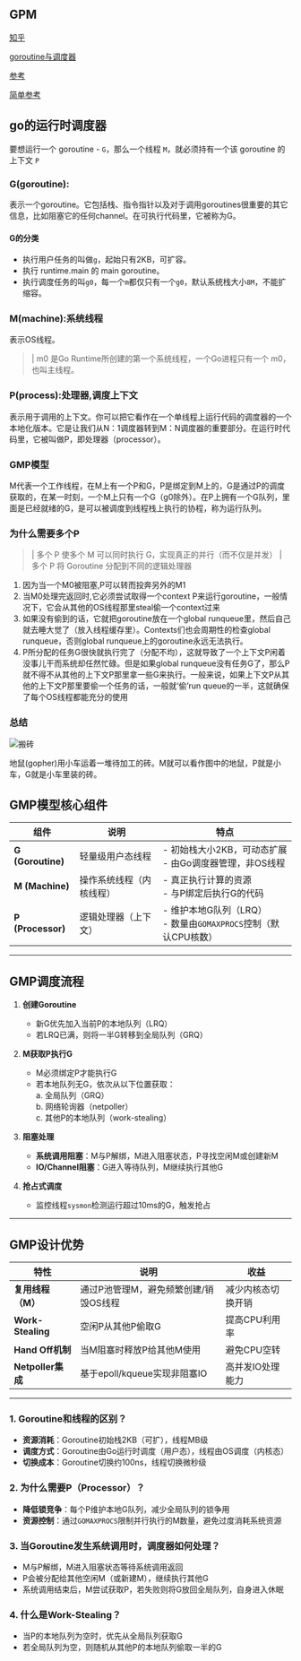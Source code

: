 ## GPM

[知乎](https://www.zhihu.com/question/20862617)

[goroutine与调度器](http://skoo.me/go/2013/11/29/golang-schedule?utm_campaign=studygolang.com&utm_medium=studygolang.com&utm_source=studygolang.com)

[参考](https://blog.csdn.net/heiyeshuwu/article/details/51178268?utm_campaign=studygolang.com&utm_medium=studygolang.com&utm_source=studygolang.com)

[简单参考](https://www.zhihu.com/question/20862617)

## go的运行时调度器

要想运行一个 goroutine - `G`，那么一个线程 `M`，就必须持有一个该 goroutine 的上下文 `P`


### G(goroutine):

表示一个goroutine。它包括栈、指令指针以及对于调用goroutines很重要的其它信息，比如阻塞它的任何channel。在可执行代码里，它被称为G。

#### G的分类

- 执行用户任务的叫做`g`，起始只有2KB，可扩容。
- 执行 runtime.main 的 main goroutine。
- 执行调度任务的叫`g0`，每一个`m`都仅只有一个`g0`，默认系统栈大小`8M`，不能扩缩容。

### M(machine):系统线程

表示OS线程。

>| m0 是Go Runtime所创建的第一个系统线程，一个Go进程只有一个 m0，也叫主线程。

### P(process):处理器,调度上下文

表示用于调用的上下文。你可以把它看作在一个单线程上运行代码的调度器的一个本地化版本。它是让我们从N：1调度器转到M：N调度器的重要部分。在运行时代码里，它被叫做P，即处理器（processor）。

### GMP模型
M代表一个工作线程，在M上有一个P和G，P是绑定到M上的，G是通过P的调度获取的，在某一时刻，一个M上只有一个G（g0除外）。在P上拥有一个G队列，里面是已经就绪的G，是可以被调度到线程栈上执行的协程，称为运行队列。

### 为什么需要多个P
>| 多个 P 使多个 M 可以同时执行 G​​，实现真正的并行（而不仅是并发）
>| 多个 P 将 Goroutine 分配到不同的逻辑处理器
1. 因为当一个M0被阻塞,P可以转而投奔另外的M1
2. 当M0处理完返回时,它必须尝试取得一个context P来运行goroutine，一般情况下，它会从其他的OS线程那里steal偷一个context过来
3. 如果没有偷到的话，它就把goroutine放在一个global runqueue里，然后自己就去睡大觉了（放入线程缓存里）。Contexts们也会周期性的检查global runqueue，否则global runqueue上的goroutine永远无法执行。
4. P所分配的任务G很快就执行完了（分配不均），这就导致了一个上下文P闲着没事儿干而系统却任然忙碌。但是如果global runqueue没有任务G了，那么P就不得不从其他的上下文P那里拿一些G来执行。一般来说，如果上下文P从其他的上下文P那里要偷一个任务的话，一般就‘偷’run queue的一半，这就确保了每个OS线程都能充分的使用



### 总结
![搬砖](https://pic1.zhimg.com/80/v2-e368c077748ac049336b8efaf06753f8_hd.png)

地鼠(gopher)用小车运着一堆待加工的砖。M就可以看作图中的地鼠，P就是小车，G就是小车里装的砖。

## **GMP模型核心组件**

| 组件              | 说明                     | 特点                                                              |
| ----------------- | ------------------------ | ----------------------------------------------------------------- |
| **G (Goroutine)** | 轻量级用户态线程         | - 初始栈大小2KB，可动态扩展<br>- 由Go调度器管理，非OS线程         |
| **M (Machine)**   | 操作系统线程（内核线程） | - 真正执行计算的资源<br>- 与P绑定后执行G的代码                    |
| **P (Processor)** | 逻辑处理器（上下文）     | - 维护本地G队列（LRQ）<br>- 数量由`GOMAXPROCS`控制（默认CPU核数） |

---

## **GMP调度流程**
1. **创建Goroutine**  
   - 新G优先加入当前P的本地队列（LRQ）
   - 若LRQ已满，则将一半G转移到全局队列（GRQ）

2. **M获取P执行G**  
   - M必须绑定P才能执行G
   - 若本地队列无G，依次从以下位置获取：  
     a. 全局队列（GRQ）  
     b. 网络轮询器（netpoller）  
     c. 其他P的本地队列（work-stealing）

3. **阻塞处理**  
   - **系统调用阻塞**：M与P解绑，M进入阻塞状态，P寻找空闲M或创建新M
   - **IO/Channel阻塞**：G进入等待队列，M继续执行其他G

4. **抢占式调度**  
   - 监控线程`sysmon`检测运行超过10ms的G，触发抢占

---

## **GMP设计优势**
| 特性              | 说明                                  | 收益               |
| ----------------- | ------------------------------------- | ------------------ |
| **复用线程（M）** | 通过P池管理M，避免频繁创建/销毁OS线程 | 减少内核态切换开销 |
| **Work-Stealing** | 空闲P从其他P偷取G                     | 提高CPU利用率      |
| **Hand Off机制**  | 当M阻塞时释放P给其他M使用             | 避免CPU空转        |
| **Netpoller集成** | 基于epoll/kqueue实现非阻塞IO          | 高并发IO处理能力   |

---

### 1. Goroutine和线程的区别？
- **资源消耗**：Goroutine初始栈2KB（可扩），线程MB级
- **调度方式**：Goroutine由Go运行时调度（用户态），线程由OS调度（内核态）
- **切换成本**：Goroutine切换约100ns，线程切换微秒级

### 2. 为什么需要P（Processor）？
- **降低锁竞争**：每个P维护本地G队列，减少全局队列的锁争用
- **资源控制**：通过`GOMAXPROCS`限制并行执行的M数量，避免过度消耗系统资源

### 3. 当Goroutine发生系统调用时，调度器如何处理？
- M与P解绑，M进入阻塞状态等待系统调用返回
- P会被分配给其他空闲M（或新建M），继续执行其他G
- 系统调用结束后，M尝试获取P，若失败则将G放回全局队列，自身进入休眠

### 4. 什么是Work-Stealing？
- 当P的本地队列为空时，优先从全局队列获取G
- 若全局队列为空，则随机从其他P的本地队列偷取一半的G




